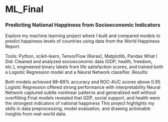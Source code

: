 # ML_Final

### Predicting National Happiness from Socioeconomic Indicators

Explore my machine learning project where I built and compared models to predict happiness levels of countries using data from the World Happiness Report.

Tools: Python, scikit-learn, TensorFlow (Keras), Matplotlib, Pandas
What I Did: Cleaned and analyzed socioeconomic data (GDP, health, freedom, etc.), engineered binary labels from life satisfaction scores, and trained both a Logistic Regression model and a Neural Network classifier.
Results:

Both models achieved 88–89% accuracy and ROC-AUC scores above 0.95
Logistic Regression offered strong performance with interpretability
Neural Network captured subtle nonlinear patterns and generalized well without overfitting
Final models revealed that GDP, social support, and health were the strongest indicators of national happiness
This project highlights my skills in data preprocessing, model evaluation, and drawing actionable insights from real-world data.
